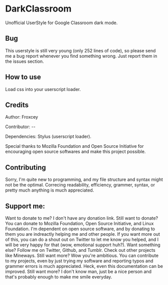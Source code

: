 # DarkClassroom
Unofficial UserStyle for Google Classroom dark mode.

## Bug

This userstyle is still very young (only 252 lines of code), so please send me a bug report whenever you find something wrong. Just report them in the issues section.

## How to use

Load css into your userscript loader.

## Credits

Author: Froxcey

Contributor: --

Dependencies: Stylus (userscript loader).

Special thanks to Mozilla Foundation and Open Source Initiative for encouraging open source softwares and make this project possible.

## Contributing

Sorry, I'm quite new to programming, and my file structure and syntax might not be the optimal. Correcing readability, efficiency, grammer, syntax, or pretty much anything is much appreciated.

## Support me:

Want to donate to me? I don't have any donation link. Still want to donate? You can donate to Mozilla Foundation, Open Source Initiative, and Linux Foundation. I'm dependent on open source software, and by donating to them you are indreactly helping me and other people. If you want more out of this, you can do a shout out on Twitter to let me know you helped, and I will be very happy for that (wow, emotional support huh?). Want something else? Follow me on Twitter, Github, and Tumblr. Check out other projects like Mineways. Still want more? Wow you're ambitious. You can contribute to my projects, even by just trying my software and reporting typos and grammer errors is much appreciated. Heck, even this documentation can be improved. Still want more? I don't know man, just be a nice person and that's probably enough to make me smile everyday.
